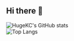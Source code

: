 ## Hi there 👋

![HugeKC's GitHub stats](https://github-readme-stats.vercel.app/api?username=HugeKC01&hide=prs,contribs&theme=github_dark)<br>
![Top Langs](https://github-readme-stats.vercel.app/api/top-langs/?username=HugeKC01&layout=compact&theme=github_dark)

<!--
**HugeKC01/HugeKC01** is a ✨ _special_ ✨ repository because its `README.md` (this file) appears on your GitHub profile.

Here are some ideas to get you started:

- 🔭 I’m currently working on ...
- 🌱 I’m currently learning ...
- 👯 I’m looking to collaborate on ...
- 🤔 I’m looking for help with ...
- 💬 Ask me about ...
- 📫 How to reach me: ...
- 😄 Pronouns: ...
- ⚡ Fun fact: ...
-->
